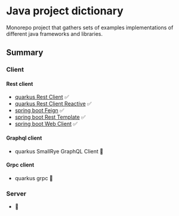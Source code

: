 # Java project dictionary

Monorepo project that gathers sets of examples implementations of different java frameworks and libraries.

## Summary

### Client

#### Rest client
- [quarkus Rest Client](java-project-dictionary-app/rest-client/quarkus-rest-client) ✅
- [quarkus Rest Client Reactive](java-project-dictionary-app/rest-client/quarkus-rest-client-reactive) ✅
- [spring boot Feign](java-project-dictionary-app/rest-client/spring-boot-feign) ✅
- [spring boot Rest Template](java-project-dictionary-app/rest-client/spring-boot-rest-template) ✅
- [spring boot Web Client](java-project-dictionary-app/rest-client/spring-boot-web-client) ✅

#### Graphql client
- quarkus SmallRye GraphQL Client 🚧

#### Grpc client
- quarkus grpc 🚧

### Server
- 🚧


